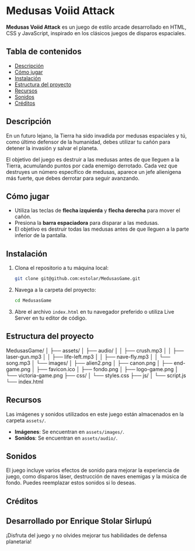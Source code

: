# Medusas Voiid Attack

**Medusas Voiid Attack** es un juego de estilo arcade desarrollado en HTML, CSS y JavaScript, inspirado en los clásicos juegos de disparos espaciales.

## Tabla de contenidos

- [Descripción](#descripción)
- [Cómo jugar](#cómo-jugar)
- [Instalación](#instalación)
- [Estructura del proyecto](#estructura-del-proyecto)
- [Recursos](#recursos)
- [Sonidos](#sonidos)
- [Créditos](#créditos)

## Descripción

En un futuro lejano, la Tierra ha sido invadida por medusas espaciales y tú, como último defensor de la humanidad, debes utilizar tu cañón para detener la invasión y salvar el planeta.

El objetivo del juego es destruir a las medusas antes de que lleguen a la Tierra, acumulando puntos por cada enemigo derrotado. Cada vez que destruyes un número específico de medusas, aparece un jefe alienígena más fuerte, que debes derrotar para seguir avanzando.

## Cómo jugar

- Utiliza las teclas de **flecha izquierda** y **flecha derecha** para mover el cañón.
- Presiona la **barra espaciadora** para disparar a las medusas.
- El objetivo es destruir todas las medusas antes de que lleguen a la parte inferior de la pantalla.

## Instalación

1. Clona el repositorio a tu máquina local:
    ```bash
    git clone git@github.com:estolar/MedusasGame.git
    ```

2. Navega a la carpeta del proyecto:
    ```bash
    cd MedusasGame
    ```

3. Abre el archivo `index.html` en tu navegador preferido o utiliza Live Server en tu editor de código.

## Estructura del proyecto

MedusasGame/ │ ├── assets/ │ ├── audio/ │ │ ├── crush.mp3 │ │ ├── laser-gun.mp3 │ │ ├── life-left.mp3 │ │ ├── nave-fly.mp3 │ │ └── song.mp3 │ └── images/ │ ├── alien2.png │ ├── canon.png │ ├── end-game.png │ ├── favicon.ico │ ├── fondo.png │ ├── logo-game.png │ └── victoria-game.png ├── css/ │ └── styles.css ├── js/ │ └── script.js └── index.html


## Recursos

Las imágenes y sonidos utilizados en este juego están almacenados en la carpeta `assets/`.

- **Imágenes**: Se encuentran en `assets/images/`.
- **Sonidos**: Se encuentran en `assets/audio/`.

## Sonidos

El juego incluye varios efectos de sonido para mejorar la experiencia de juego, como disparos láser, destrucción de naves enemigas y la música de fondo. Puedes reemplazar estos sonidos si lo deseas.

## Créditos

Desarrollado por **Enrique Stolar Sirlupú**
---

¡Disfruta del juego y no olvides mejorar tus habilidades de defensa planetaria!

